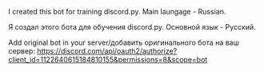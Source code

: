 I created this bot for training discord.py. Main laungage - Russian.

Я создал этого бота для обучения discord.py. Основной язык - Русский.

Add original bot in your server/добавить оригинального бота на ваш сервер: https://discord.com/api/oauth2/authorize?client_id=1122640615184810155&permissions=8&scope=bot
